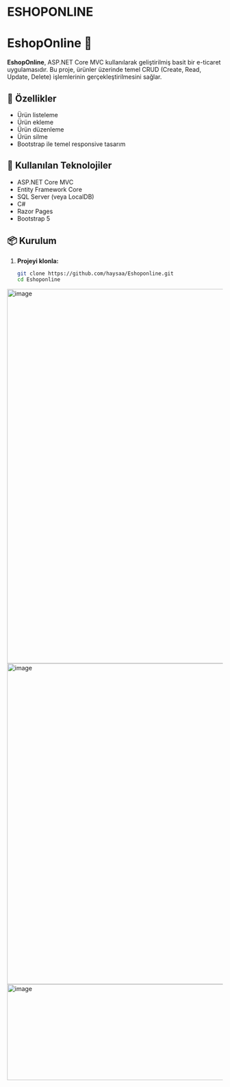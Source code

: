 # ESHOPONLINE
# EshopOnline 🛒

**EshopOnline**, ASP.NET Core MVC kullanılarak geliştirilmiş basit bir e-ticaret uygulamasıdır. Bu proje, ürünler üzerinde temel CRUD (Create, Read, Update, Delete) işlemlerinin gerçekleştirilmesini sağlar.

## 🚀 Özellikler

- Ürün listeleme
- Ürün ekleme
- Ürün düzenleme
- Ürün silme
- Bootstrap ile temel responsive tasarım

## 🧰 Kullanılan Teknolojiler

- ASP.NET Core MVC
- Entity Framework Core
- SQL Server (veya LocalDB)
- C#
- Razor Pages
- Bootstrap 5

## 📦 Kurulum

1. **Projeyi klonla:**
   ```bash
   git clone https://github.com/haysaa/Eshoponline.git
   cd Eshoponline
<img width="2272" height="874" alt="image" src="https://github.com/user-attachments/assets/0fb1b4a1-09f0-4e02-87f9-8eaf5cc34059" />
<img width="2034" height="749" alt="image" src="https://github.com/user-attachments/assets/aa165d92-7178-46da-888a-446d526869db" />
<img width="736" height="224" alt="image" src="https://github.com/user-attachments/assets/a07dd3d6-39be-4106-a5bf-d7521aae3c7a" />

